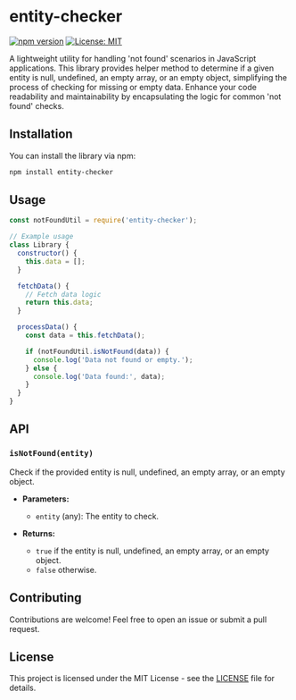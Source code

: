 # entity-checker

[![npm version](https://badge.fury.io/js/entity-checker.svg)](https://badge.fury.io/js/entity-checker)
[![License: MIT](https://img.shields.io/badge/License-MIT-yellow.svg)](https://opensource.org/licenses/MIT)

A lightweight utility for handling 'not found' scenarios in JavaScript applications. This library provides helper method to determine if a given entity is null, undefined, an empty array, or an empty object, simplifying the process of checking for missing or empty data. Enhance your code readability and maintainability by encapsulating the logic for common 'not found' checks.

## Installation

You can install the library via npm:

```bash
npm install entity-checker
```
## Usage

```javascript
const notFoundUtil = require('entity-checker');

// Example usage
class Library {
  constructor() {
    this.data = [];
  }

  fetchData() {
    // Fetch data logic
    return this.data;
  }

  processData() {
    const data = this.fetchData();

    if (notFoundUtil.isNotFound(data)) {
      console.log('Data not found or empty.');
    } else {
      console.log('Data found:', data);
    }
  }
}
```
## API

### `isNotFound(entity)`

Check if the provided entity is null, undefined, an empty array, or an empty object.

- **Parameters:**
  - `entity` (any): The entity to check.

- **Returns:**
  - `true` if the entity is null, undefined, an empty array, or an empty object.
  - `false` otherwise.

## Contributing

Contributions are welcome! Feel free to open an issue or submit a pull request.

## License

This project is licensed under the MIT License - see the [LICENSE](LICENSE) file for details.

